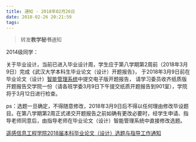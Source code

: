 ```yaml
---
title: 通知 - 2018年02月26日
date: 2018-02-26 20:21:59
tags:
---
```

> 转发**教学秘书**通知

2014级同学：

关于毕业设计，当前已进入毕业设计周，学生应于第八学期第2周前（2018年3月9日）完成《武汉大学本科生毕业论文（设计）开题报告》，
于2018年3月9日前在毕业论文（设计）[智能管理系统][smart-system]中提交电子版开题报告，
请学习委员收齐纸质版开题报告交学院一份（请各班学委3月9日下午提交纸质开题报告到901室），学院将于3月12日进行检查。

<div class="tip">
ps：选题一旦确定，不得随意修改，2018年3月9日后不得以任何理由修改毕设题目。在第八学期第2周正式递交开题报告之前如确有更改必要时，经学生申请、指导老师同意后，由指导老师在毕业论文（设计）智能管理系统中直接修改选题。
</div>

[遥感信息工程学院2018届本科毕业论文（设计）选题与指导工作通知][rsgis-notify]


[smart-system]:http://210.42.121.231/bysj/Index.aspx?ReturnUrl=%2fbysj%2f
[rsgis-notify]:http://rsgis.whu.edu.cn/index.php?m=content&c=index&a=show&catid=143&id=6063